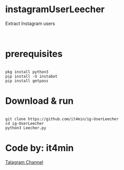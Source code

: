# instagramUserLeecher
Extract Instagram users

<br />

# prerequisites
<pre><code>
pkg install python3
pip install -U instabot
pip install getpass
</code></pre>

# Download & run
<pre><code>
git clone https://github.com/it4min/ig-UserLeecher
cd ig-UserLeecher
python3 Leecher.py
</code></pre>

# Code by: it4min

<a href="https://t.me/LinuxArmy">Talagram Channel</a>

